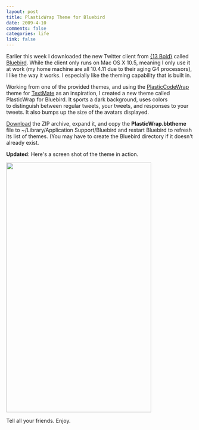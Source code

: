 ```yaml
--- 
layout: post
title: PlasticWrap Theme for Bluebird
date: 2009-4-10
comments: false
categories: life
link: false
---
```

Earlier this week I downloaded the new Twitter client from <a title="{13bold}" href="http://13bold.com/">{13 Bold}</a> called <a title="Bluebird Twitter application" href="http://bluebirdapp.com">Bluebird</a>. While the client only runs on Mac OS X 10.5, meaning I only use it at work (my home machine are all 10.4.11 due to their aging G4 processors), I like the way it works. I especially like the theming capability that is built in.

Working from one of the provided themes, and using the <a title="PlasticCodeWrap theme for TextMate" href="http://wiki.macromates.com/Themes/UserSubmittedThemes">PlasticCodeWrap</a> theme for <a title="The Missing Editor for Mac OS X" href="http://macromates.com/">TextMate</a> as an inspiration, I created a new theme called PlasticWrap for Bluebird. It sports a dark background, uses colors to distinguish between regular tweets, your tweets, and responses to your tweets. It also bumps up the size of the avatars displayed.

<a title="Download the PlasticWrap theme" href="http://zanshin.net/files/PlasticWrap.bbtheme.zip">Download</a> the ZIP archive, expand it, and copy the <strong>PlasticWrap.bbtheme</strong> file to ~/Library/Application Support/Bluebird and restart Bluebird to refresh its list of themes. (You may have to create the Bluebird directory if it doesn't already exist.

<strong>Updated</strong>: Here's a screen shot of the theme in action.

<img class="aligncenter" title="PlasticWrap theme image" src="http://zanshin.net/images/plasticWrap.png" alt="" width="389" height="671" />

Tell all your friends. Enjoy.
